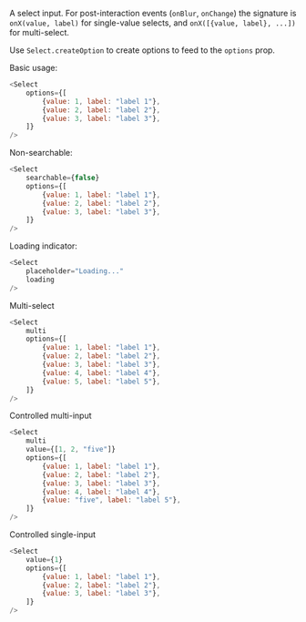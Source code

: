 A select input. For post-interaction events (`onBlur`, `onChange`) the signature is `onX(value, label)`
for single-value selects, and `onX([{value, label}, ...])` for multi-select.

Use `Select.createOption` to create options to feed to the `options` prop.

Basic usage:
```js
<Select
    options={[
        {value: 1, label: "label 1"},
        {value: 2, label: "label 2"},
        {value: 3, label: "label 3"},
    ]}
/>
```

Non-searchable:
```js
<Select
    searchable={false}
    options={[
        {value: 1, label: "label 1"},
        {value: 2, label: "label 2"},
        {value: 3, label: "label 3"},
    ]}
/>
```

Loading indicator:
```js
<Select
    placeholder="Loading..."
    loading
/>
```

Multi-select
```js
<Select
    multi
    options={[
        {value: 1, label: "label 1"},
        {value: 2, label: "label 2"},
        {value: 3, label: "label 3"},
        {value: 4, label: "label 4"},
        {value: 5, label: "label 5"},
    ]}
/>
```

Controlled multi-input
```js
<Select
    multi
    value={[1, 2, "five"]}
    options={[
        {value: 1, label: "label 1"},
        {value: 2, label: "label 2"},
        {value: 3, label: "label 3"},
        {value: 4, label: "label 4"},
        {value: "five", label: "label 5"},
    ]}
/>
```

Controlled single-input
```js
<Select
    value={1}
    options={[
        {value: 1, label: "label 1"},
        {value: 2, label: "label 2"},
        {value: 3, label: "label 3"},
    ]}
/>
```
